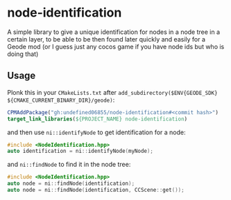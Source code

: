 # node-identification

A simple library to give a unique identification for nodes in a node tree in a
certain layer, to be able to be then found later quickly and easily for a Geode
mod (or I guess just any cocos game if you have node ids but who is doing that)

## Usage

Plonk this in your `CMakeLists.txt` after
`add_subdirectory($ENV{GEODE_SDK} ${CMAKE_CURRENT_BINARY_DIR}/geode)`:
```cmake
CPMAddPackage("gh:undefined06855/node-identification#<commit hash>")
target_link_libraries(${PROJECT_NAME} node-identification)
```

and then use `ni::identifyNode` to get identification for a node:
```cpp
#include <NodeIdentification.hpp>
auto identification = ni::identifyNode(myNode);
```
and `ni::findNode` to find it in the node tree:
```cpp
#include <NodeIdentification.hpp>
auto node = ni::findNode(identification);
auto node = ni::findNode(identification, CCScene::get());
```
